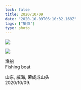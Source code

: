 ```yaml
---
lock: false
title: 2020/10/09
date: "2020-10-09T06:10:32.169Z"
tags: ["摄影"]
type: photo
---
```

![](https://tva1.sinaimg.cn/large/007S8ZIlgy1gjsfsm8j12j31hc0u0x6r.jpg)



![](https://tva1.sinaimg.cn/large/007S8ZIlgy1gjsg4utv1oj31hc0u01l1.jpg)

渔船  
Fishing boat 
   
  
山东, 威海, 荣成成山头  
2020/10/09.